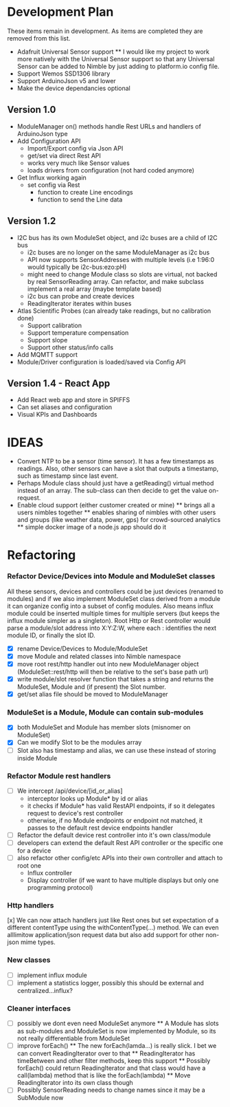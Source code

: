 # Development Plan

These items remain in development. As items are completed they are removed from this list.
* Adafruit Universal Sensor support 
** I would like my project to work more natively with the Universal Sensor support so that any Universal Sensor 
can be added to Nimble by just adding to platform.io config file.
* Support Wemos SSD1306 library
* Support ArduinoJson v5 and lower
* Make the device dependancies optional

## Version 1.0
* ModuleManager on() methods handle Rest URLs and handlers of ArduinoJson type
* Add Configuration API
  * Import/Export config via Json API
  * get/set via direct Rest API
  * works very much like Sensor values
  * loads drivers from configuration (not hard coded anymore)
* Get Influx working again
  * set config via Rest
     * function to create Line encodings
     * function to send the Line data

## Version 1.2
* I2C bus has its own ModuleSet object, and i2c buses are a child of I2C bus
     * i2c buses are no longer on the same ModuleManager as i2c bus
     * API now supports SensorAddresses with multiple levels (i.e 1:96:0 would typically be i2c-bus:ezo:pH)
     * might need to change Module class so slots are virtual, not backed by real SensorReading array. Can refactor, and make subclass implement a real array (maybe template based)
     * i2c bus can probe and create devices
     * ReadingIterator iterates within buses
* Atlas Scientific Probes (can already take readings, but no calibration done)
     * Support calibration
     * Support temperature compensation
     * Support slope
     * Support other status/info calls
* Add MQMTT support
* Module/Driver configuration is loaded/saved via Config API

## Version 1.4 - React App
* Add React web app and store in SPIFFS
* Can set aliases and configuration
* Visual KPIs and Dashboards
   
# IDEAS
* Convert NTP to be a sensor (time sensor). It has a few timestamps as readings. Also, other sensors can have a slot that outputs a timestamp, such as timestamp since last event.
* Perhaps Module class should just have a getReading() virtual method instead of an array. The sub-class can then decide to get the value on-request.
* Enable cloud support (either customer created or mine)
     ** brings all a users nimbles together
     ** enables sharing of nimbles with other users and groups (like weather data, power, gps) for crowd-sourced analytics
     ** simple docker image of a node.js app should do it

# Refactoring

### Refactor Device/Devices into Module and ModuleSet classes
All these sensors, devices and controllers could be just devices (renamed to modules) and if we also implement ModuleSet class 
derived from a module it can organize config into a subset of config modules. Also means influx module could be inserted multiple
times for multiple servers (but keeps the influx module simpler as a singleton). Root Http or Rest controller would parse a 
module/slot address into X:Y:Z:W, where each : identifies the next module ID, or finally the slot ID.
* [x] rename Device/Devices to Module/ModuleSet
* [x] move Module and related classes into Nimble namespace
* [x] move root rest/http handler out into new ModuleManager object (ModuleSet::rest/http will then be relative to the set's base path url)
* [x] write module/slot resolver function that takes a string and returns the ModuleSet, Module and (if present) the Slot number.
* [x] get/set alias file should be moved to ModuleManager

### ModuleSet is a Module, Module can contain sub-modules
* [x] both ModuleSet and Module has member slots (misnomer on ModuleSet)
* [x] Can we modify Slot to be the modules array
* [ ] Slot also has timestamp and alias, we can use these instead of storing inside Module

### Refactor Module rest handlers
* [ ] We intercept /api/device/[id_or_alias]
     * interceptor looks up Module* by id or alias
     * it checks if Module* has valid RestAPI endpoints, if so it delegates request to device's rest controller
     * otherwise, if no Module endpoints or endpoint not matched, it passes to the default rest device endpoints handler
* [ ] Refactor the default device rest controller into it's own class/module
* [ ] developers can extend the default Rest API controller or the specific one for a device
* [ ] also refactor other config/etc APIs into their own controller and attach to root one
     * Influx controller
     * Display controller (if we want to have multiple displays but only one programming protocol)

### Http handlers
[x] We can now attach handlers just like Rest ones but set expectation of a different contentType using the withContentType(...) 
method. We can even alllimitow application/json request data but also add support for other non-json mime types. 

### New classes
* [ ] implement influx module
* [ ] implement a statistics logger, possibly this should be external and centralized...influx?

### Cleaner interfaces
* [ ] possibly we dont even need ModuleSet anymore
** A Module has slots as sub-modules and ModuleSet is now implemented by Module, so its not really differentiable from ModuleSet
* [ ] improve forEach()
** The new forEach(lamda...) is really slick. I bet we can convert ReadingIterator over to that
** ReadingIterator has timeBetween and other filter methods, keep this support
** Possibly forEach() could return ReadingIterator and that class would have a call(lambda) method that is like the forEach(lambda)
** Move ReadingIterator into its own class though 
* [ ] Possibly SensorReading needs to change names since it may be a SubModule now